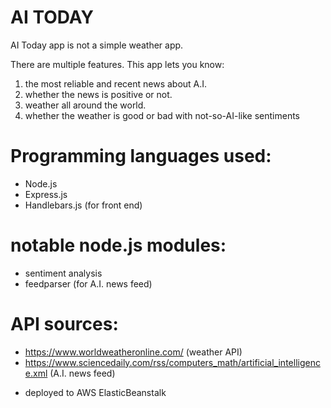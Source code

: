 # AI TODAY
AI Today app is not a simple weather app.

There are multiple features. This app lets you know:
1. the most reliable and recent news about A.I.
2. whether the news is positive or not.
3. weather all around the world.
4. whether the weather is good or bad with not-so-AI-like sentiments

# Programming languages used:
- Node.js
- Express.js
- Handlebars.js (for front end)

# notable node.js modules:
- sentiment analysis
- feedparser (for A.I. news feed)

# API sources:
- https://www.worldweatheronline.com/ (weather API)
- https://www.sciencedaily.com/rss/computers_math/artificial_intelligence.xml (A.I. news feed)


* deployed to AWS ElasticBeanstalk
